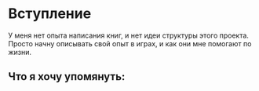 # Вступление
У меня нет опыта написания книг, и нет идеи структуры этого проекта. Просто начну описывать свой опыт в играх, и как они мне помогают по жизни.

## Что я хочу упомянуть:

